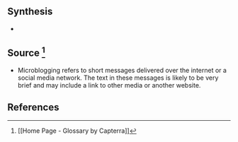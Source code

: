 ## Synthesis
- 
## Source [^1]
- Microblogging refers to short messages delivered over the internet or a social media network. The text in these messages is likely to be very brief and may include a link to other media or another website.
## References

[^1]: [[Home Page - Glossary by Capterra]]